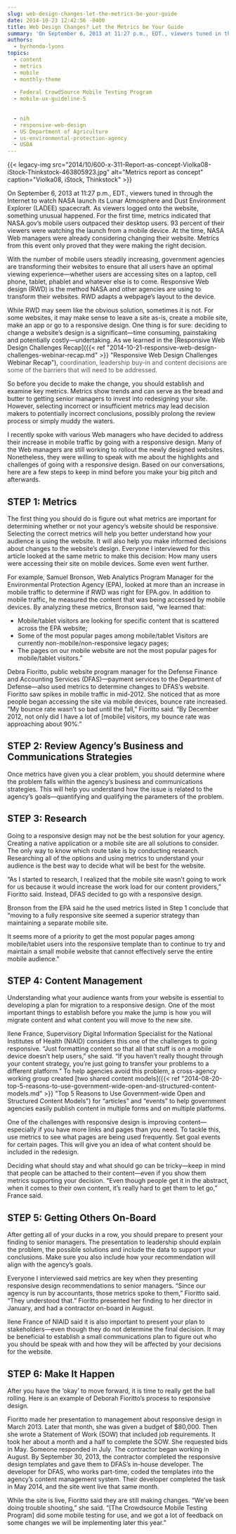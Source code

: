 ```yaml
---
slug: web-design-changes-let-the-metrics-be-your-guide
date: 2014-10-23 12:42:56 -0400
title: Web Design Changes? Let the Metrics be Your Guide
summary: 'On September 6, 2013 at 11:27 p.m., EDT., viewers tuned in through the Internet to watch NASA launch its Lunar Atmosphere and Dust Environment Explorer (LADEE) spacecraft. As viewers logged onto the website, something unusual happened. For the first time, metrics indicated that NASA.gov’s mobile users outpaced their desktop users. 93 percent of their viewers'
authors:
  - byrhonda-lyons
topics:
  - content
  - metrics
  - mobile
  - monthly-theme
  
  - Federal CrowdSource Mobile Testing Program
  - mobile-ux-guideline-5
  
  
  - nih
  - responsive-web-design
  - US Department of Agriculture
  - us-environmental-protection-agency
  - USDA
---
```


{{< legacy-img src="2014/10/600-x-311-Report-as-concept-Violka08-iStock-Thinkstock-463805923.jpg" alt="Metrics report as concept" caption="Violka08, iStock, Thinkstock" >}} 

On September 6, 2013 at 11:27 p.m., EDT., viewers tuned in through the Internet to watch NASA launch its Lunar Atmosphere and Dust Environment Explorer (LADEE) spacecraft. As viewers logged onto the website, something unusual happened. For the first time, metrics indicated that NASA.gov’s mobile users outpaced their desktop users. 93 percent of their viewers were watching the launch from a mobile device. At the time, NASA Web managers were already considering changing their website. Metrics from this event only proved that they were making the right decision.

With the number of mobile users steadily increasing, government agencies are transforming their websites to ensure that all users have an optimal viewing experience—whether users are accessing sites on a laptop, cell phone, tablet, phablet and whatever else is to come. Responsive Web design (RWD) is the method NASA and other agencies are using to transform their websites. RWD adapts a webpage’s layout to the device.

While RWD may seem like the obvious solution, sometimes it is not. For some websites, it may make sense to leave a site as-is, create a mobile site, make an app or go to a responsive design. One thing is for sure: deciding to change a website’s design is a significant—time consuming, painstaking and potentially costly—undertaking. As we learned in the [Responsive Web Design Challenges Recap]({{< ref "2014-10-21-responsive-web-design-challenges-webinar-recap.md" >}} "Responsive Web Design Challenges Webinar Recap"), <span style="color: #555555">coordination, leadership buy-in and content decisions are some of the barriers that will need to be addressed.</span>

So before you decide to make the change, you should establish and examine key metrics. Metrics show trends and can serve as the bread and butter to getting senior managers to invest into redesigning your site. However, selecting incorrect or insufficient metrics may lead decision makers to potentially incorrect conclusions, possibly prolong the review process or simply muddy the waters.

I recently spoke with various Web managers who have decided to address their increase in mobile traffic by going with a responsive design. Many of the Web managers are still working to rollout the newly designed websites. Nonetheless, they were willing to speak with me about the highlights and challenges of going with a responsive design. Based on our conversations, here are a few steps to keep in mind before you make your big pitch and afterwards.

## STEP 1: Metrics

The first thing you should do is figure out what metrics are important for determining whether or not your agency’s website should be responsive. Selecting the correct metrics will help you better understand how your audience is using the website. It will also help you make informed decisions about changes to the website’s design. Everyone I interviewed for this article looked at the same metric to make this decision: How many users were accessing their site on mobile devices. Some even went further.

For example, Samuel Bronson, Web Analytics Program Manager for the Environmental Protection Agency (EPA), looked at more than an increase in mobile traffic to determine if RWD was right for EPA.gov. In addition to mobile traffic, he measured the content that was being accessed by mobile devices. By analyzing these metrics, Bronson said, “we learned that:

  * Mobile/tablet visitors are looking for specific content that is scattered across the EPA website;
  * Some of the most popular pages among mobile/tablet Visitors are currently non-mobile/non-responsive legacy pages;
  * The pages on our mobile website are not the most popular pages for mobile/tablet visitors.”

Debra Fioritto, public website program manager for the Defense Finance and Accounting Services (DFAS)—payment services to the Department of Defense—also used metrics to determine changes to DFAS’s website. Fioritto saw spikes in mobile traffic in mid-2012. She noticed that as more people began accessing the site via mobile devices, bounce rate increased. “My bounce rate wasn’t so bad until the fall,” Fioritto said. “By December 2012, not only did I have a lot of [mobile] visitors, my bounce rate was approaching about 90%.”

## STEP 2: Review Agency’s Business and Communications Strategies

Once metrics have given you a clear problem, you should determine where the problem falls within the agency’s business and communications strategies. This will help you understand how the issue is related to the agency’s goals—quantifying and qualifying the parameters of the problem.

## STEP 3: Research

Going to a responsive design may not be the best solution for your agency. Creating a native application or a mobile site are all solutions to consider. The only way to know which route take is by conducting research. Researching all of the options and using metrics to understand your audience is the best way to decide what will be best for the website.

“As I started to research, I realized that the mobile site wasn’t going to work for us because it would increase the work load for our content providers,” Fioritto said. Instead, DFAS decided to go with a responsive design.

Bronson from the EPA said he the used metrics listed in Step 1 conclude that “moving to a fully responsive site seemed a superior strategy than maintaining a separate mobile site.

It seems more of a priority to get the most popular pages among mobile/tablet users into the responsive template than to continue to try and maintain a small mobile website that cannot effectively serve the entire mobile audience.”

## STEP 4: Content Management

Understanding what your audience wants from your website is essential to developing a plan for migration to a responsive design. One of the most important things to establish before you make the jump is how you will migrate content and what content you will move to the new site.

Ilene France, Supervisory Digital Information Specialist for the National Institutes of Health (NIAID) considers this one of the challenges to going responsive. “Just formatting content so that all that stuff is on a mobile device doesn’t help users,” she said. “If you haven’t really thought through your content strategy, you’re just going to transfer your problems to a different platform.” To help agencies avoid this problem, a cross-agency working group created [two shared content models]({{< ref "2014-08-20-top-5-reasons-to-use-government-wide-open-and-structured-content-models.md" >}} "Top 5 Reasons to Use Government-wide Open and Structured Content Models") for “articles” and “events” to help government agencies easily publish content in multiple forms and on multiple platforms.

One of the challenges with responsive design is improving content—especially if you have more links and pages than you need. To tackle this, use metrics to see what pages are being used frequently. Set goal events for certain pages. This will give you an idea of what content should be included in the redesign.

Deciding what should stay and what should go can be tricky—keep in mind that people can be attached to their content—even if you show them metrics supporting your decision. “Even though people get it in the abstract, when it comes to their own content, it’s really hard to get them to let go,” France said.

## STEP 5: Getting Others On-Board

After getting all of your ducks in a row, you should prepare to present your finding to senior managers. The presentation to leadership should explain the problem, the possible solutions and include the data to support your conclusions. Make sure you also include how your recommendation will align with the agency’s goals.

Everyone I interviewed said metrics are key when they presenting responsive design recommendations to senior managers. “Since our agency is run by accountants, those metrics spoke to them,” Fioritto said. “They understood that.” Fioritto presented her finding to her director in January, and had a contractor on-board in August.

Ilene France of NIAID said it is also important to present your plan to stakeholders—even though they do not determine the final decision. It may be beneficial to establish a small communications plan to figure out who you should be speak with and how they will be affected by your decisions for the website.

## STEP 6: Make It Happen

After you have the ‘okay’ to move forward, it is time to really get the ball rolling. Here is an example of Deborah Fioritto’s process to responsive design.

Fioritto made her presentation to management about responsive design in March 2013. Later that month, she was given a budget of $80,000. Then she wrote a Statement of Work (SOW) that included job requirements. It took her about a month and a half to complete the SOW. She requested bids in May. Someone responded in July. The contractor began working in August. By September 30, 2013, the contractor completed the responsive design templates and gave them to DFAS’s in-house developer. The developer for DFAS, who works part-time, coded the templates into the agency’s content management system. Their developer completed the task in May 2014, and the site went live that same month.

While the site is live, Fioritto said they are still making changes. “We’ve been doing trouble shooting,” she said. “[The Crowdsource Mobile Testing Program] did some mobile testing for use, and we got a lot of feedback on some changes we will be implementing later this year.”
